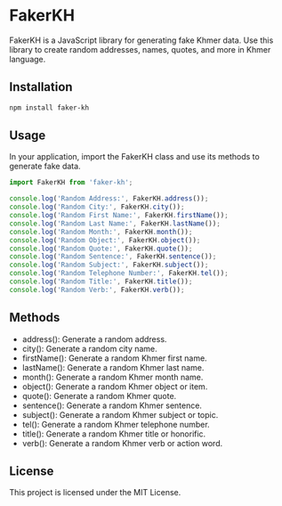 # FakerKH

FakerKH is a JavaScript library for generating fake Khmer data. Use this library to create random addresses, names, quotes, and more in Khmer language.

## Installation

```bash
npm install faker-kh
```

## Usage

In your application, import the FakerKH class and use its methods to generate fake data.

```js
import FakerKH from 'faker-kh';

console.log('Random Address:', FakerKH.address());
console.log('Random City:', FakerKH.city());
console.log('Random First Name:', FakerKH.firstName());
console.log('Random Last Name:', FakerKH.lastName());
console.log('Random Month:', FakerKH.month());
console.log('Random Object:', FakerKH.object());
console.log('Random Quote:', FakerKH.quote());
console.log('Random Sentence:', FakerKH.sentence());
console.log('Random Subject:', FakerKH.subject());
console.log('Random Telephone Number:', FakerKH.tel());
console.log('Random Title:', FakerKH.title());
console.log('Random Verb:', FakerKH.verb());
```

## Methods

- address(): Generate a random address.
- city(): Generate a random city name.
- firstName(): Generate a random Khmer first name.
- lastName(): Generate a random Khmer last name.
- month(): Generate a random Khmer month name.
- object(): Generate a random Khmer object or item.
- quote(): Generate a random Khmer quote.
- sentence(): Generate a random Khmer sentence.
- subject(): Generate a random Khmer subject or topic.
- tel(): Generate a random Khmer telephone number.
- title(): Generate a random Khmer title or honorific.
- verb(): Generate a random Khmer verb or action word.

## License

This project is licensed under the MIT License.
